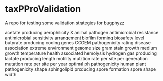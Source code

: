 # taxPProValidation

A repo for testing some validation strategies for bugphyzz


acetate producing
aerophilicity   X
animal pathogen
antimicrobial resistance
antimicrobial sensitivity
arrangement
biofilm forming
biosafety level
butyrate producing
coding genes
COGEM pathogenicity rating
disease association
extreme environment
genome size
gram stain
growth medium
growth temperature
health associated
hemolysis
hydrogen gas producing
lactate producing
length
motility
mutation rate per site per generation
mutation rate per site per year
optimal ph
pathogenicity human
plant pathogenicity
shape
sphingolipid producing
spore formation
spore shape
width